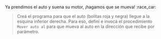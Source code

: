 <gs-toolbox toolbox-url="https://raw.githubusercontent.com/MumukiProject/mumuki-guia-gobstones-la-pedrera/master/assets/toolbox_1587055725907.xml"></gs-toolbox>

<gs-attire attire-url="https://raw.githubusercontent.com/MumukiProject/mumuki-guia-gobstones-la-pedrera/master/assets/attires/config_1587060518570.json"></gs-attire>

Ya prendimos el auto y suena su motor, ¡hagamos que se mueva! :race_car:

> Creá el programa para que el auto (bolitas roja y negra) llegue a la esquina inferior derecha. Para eso, definí e invocá el procedimiento `Mover auto al` para que mueva al auto en la dirección que recibe por parámetro.
